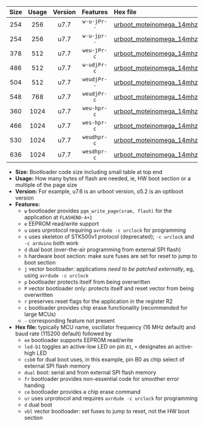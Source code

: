|Size|Usage|Version|Features|Hex file|
|:-:|:-:|:-:|:-:|:--|
|254|256|u7.7|`w-u-jPr--`|[urboot_moteinomega_14mhz7456_19200bps_led+d7_ur_vbl.hex](https://raw.githubusercontent.com/stefanrueger/urboot.hex/main/boards/moteinomega/fcpu_14mhz7456/19200_bps/urboot_moteinomega_14mhz7456_19200bps_led+d7_ur_vbl.hex)|
|254|256|u7.7|`w-u-jpr--`|[urboot_moteinomega_14mhz7456_19200bps_led+d7_fr_ur_vbl.hex](https://raw.githubusercontent.com/stefanrueger/urboot.hex/main/boards/moteinomega/fcpu_14mhz7456/19200_bps/urboot_moteinomega_14mhz7456_19200bps_led+d7_fr_ur_vbl.hex)|
|378|512|u7.7|`weu-jPr-c`|[urboot_moteinomega_14mhz7456_19200bps_ee_led+d7_fr_ce_ur_vbl.hex](https://raw.githubusercontent.com/stefanrueger/urboot.hex/main/boards/moteinomega/fcpu_14mhz7456/19200_bps/urboot_moteinomega_14mhz7456_19200bps_ee_led+d7_fr_ce_ur_vbl.hex)|
|486|512|u7.7|`w-udjPr-c`|[urboot_moteinomega_14mhz7456_19200bps_led+d7_csc7_dual_fr_ce_ur_vbl.hex](https://raw.githubusercontent.com/stefanrueger/urboot.hex/main/boards/moteinomega/fcpu_14mhz7456/19200_bps/urboot_moteinomega_14mhz7456_19200bps_led+d7_csc7_dual_fr_ce_ur_vbl.hex)|
|504|512|u7.7|`weudjPr--`|[urboot_moteinomega_14mhz7456_19200bps_ee_led+d7_csc7_dual_fr_ur_vbl.hex](https://raw.githubusercontent.com/stefanrueger/urboot.hex/main/boards/moteinomega/fcpu_14mhz7456/19200_bps/urboot_moteinomega_14mhz7456_19200bps_ee_led+d7_csc7_dual_fr_ur_vbl.hex)|
|548|768|u7.7|`weudjPr-c`|[urboot_moteinomega_14mhz7456_19200bps_ee_led+d7_csc7_dual_fr_ce_ur_vbl.hex](https://raw.githubusercontent.com/stefanrueger/urboot.hex/main/boards/moteinomega/fcpu_14mhz7456/19200_bps/urboot_moteinomega_14mhz7456_19200bps_ee_led+d7_csc7_dual_fr_ce_ur_vbl.hex)|
|360|1024|u7.7|`weu-hpr-c`|[urboot_moteinomega_14mhz7456_19200bps_ee_led+d7_fr_ce_ur.hex](https://raw.githubusercontent.com/stefanrueger/urboot.hex/main/boards/moteinomega/fcpu_14mhz7456/19200_bps/urboot_moteinomega_14mhz7456_19200bps_ee_led+d7_fr_ce_ur.hex)|
|466|1024|u7.7|`wes-hpr-c`|[urboot_moteinomega_14mhz7456_19200bps_ee_led+d7_fr_ce.hex](https://raw.githubusercontent.com/stefanrueger/urboot.hex/main/boards/moteinomega/fcpu_14mhz7456/19200_bps/urboot_moteinomega_14mhz7456_19200bps_ee_led+d7_fr_ce.hex)|
|530|1024|u7.7|`weudhpr-c`|[urboot_moteinomega_14mhz7456_19200bps_ee_led+d7_csc7_dual_fr_ce_ur.hex](https://raw.githubusercontent.com/stefanrueger/urboot.hex/main/boards/moteinomega/fcpu_14mhz7456/19200_bps/urboot_moteinomega_14mhz7456_19200bps_ee_led+d7_csc7_dual_fr_ce_ur.hex)|
|636|1024|u7.7|`wesdhpr-c`|[urboot_moteinomega_14mhz7456_19200bps_ee_led+d7_csc7_dual_fr_ce.hex](https://raw.githubusercontent.com/stefanrueger/urboot.hex/main/boards/moteinomega/fcpu_14mhz7456/19200_bps/urboot_moteinomega_14mhz7456_19200bps_ee_led+d7_csc7_dual_fr_ce.hex)|

- **Size:** Bootloader code size including small table at top end
- **Usage:** How many bytes of flash are needed, ie, HW boot section or a multiple of the page size
- **Version:** For example, u7.6 is an urboot version, o5.2 is an optiboot version
- **Features:**
  + `w` bootloader provides `pgm_write_page(sram, flash)` for the application at `FLASHEND-4+1`
  + `e` EEPROM read/write support
  + `u` uses urprotocol requiring `avrdude -c urclock` for programming
  + `s` uses skeleton of STK500v1 protocol (deprecated); `-c urclock` and `-c arduino` both work
  + `d` dual boot (over-the-air programming from external SPI flash)
  + `h` hardware boot section: make sure fuses are set for reset to jump to boot section
  + `j` vector bootloader: applications *need to be patched externally*, eg, using `avrdude -c urclock`
  + `p` bootloader protects itself from being overwritten
  + `P` vector bootloader only: protects itself and reset vector from being overwritten
  + `r` preserves reset flags for the application in the register R2
  + `c` bootloader provides chip erase functionality (recommended for large MCUs)
  + `-` corresponding feature not present
- **Hex file:** typically MCU name, oscillator frequency (16 MHz default) and baud rate (115200 default) followed by
  + `ee` bootloader supports EEPROM read/write
  + `led-b1` toggles an active-low LED on pin `B1`, `+` designates an active-high LED
  + `csb0` for dual boot uses, in this example, pin B0 as chip select of external SPI flash memory
  + `dual` boot: serial and from external SPI flash memory
  + `fr` bootloader provides non-essential code for smoother error handing
  + `ce` bootloader provides a chip erase command
  + `ur` uses urprotocol and requires `avrdude -c urclock` for programming
  + `d` dual boot
  + `vbl` vector bootloader: set fuses to jump to reset, not the HW boot section
